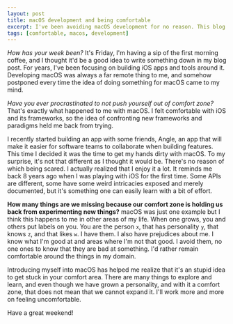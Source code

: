 ```yaml
---
layout: post
title: macOS development and being comfortable
excerpt: I've been avoiding macOS development for no reason. This blog post is a short reflection on why I think I've been doing it.
tags: [comfortable, macos, development]
---
```


*How has your week been?* It's Friday, I'm having a sip of the first morning coffee, and I thought it'd be a good idea to write something down in my blog post. For years, I've been focusing on building iOS apps and tools around it. Developing macOS was always a far remote thing to me, and somehow postponed every time the idea of doing something for macOS came to my mind.

*Have you ever procrastinated to not push yourself out of comfort zone?*  
That's exactly what happened to me with macOS. 
I felt comfortable with iOS and its frameworks, 
so the idea of confronting new frameworks and paradigms held me back from trying.

I recently started building an app with some friends, 
Angle, 
an app that will make it easier for software teams to collaborate when building features.
This time I decided it was the time to get my hands dirty with macOS.
To my surprise,
it's not that different as I thought it would be.
There's no reason of which being scared.
I actually realized that I enjoy it a lot.
It reminds me back 8 years ago when I was playing with iOS for the first time.
Some APIs are different, 
some have some weird intricacies exposed and merely documented,
but it's something one can easily learn with a bit of effort.

**How many things are we missing because our comfort zone is holding us back from experimenting new things?**
macOS was just one example but I think this happens to me in other areas of my life.
When one grows, you and others put labels on you.
You are the person `x`, that has personality `y`, that knows `z`, and that likes `w`.
I have them.
I also have prejudices about me.
I know what I'm good at and areas where I'm not that good.
I avoid them, no one ones to know that they are bad at something.
I'd rather remain comfortable around the things in my domain.

Introducing myself into macOS has helped me realize that it's an stupid idea to get stuck in your comfort area. There are many things to explore and learn, and even though we have grown a personality, and with it a comfort zone, that does not mean that we cannot expand it. I'll work more and more on feeling uncomfortable.

Have a great weekend!